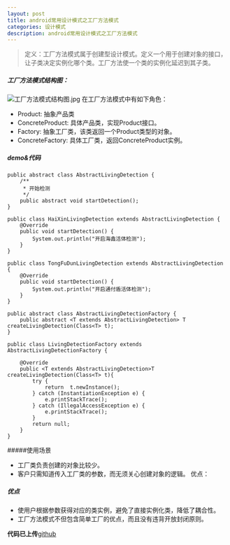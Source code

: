 ```yaml
---
layout: post
title: android常用设计模式之工厂方法模式
categories: 设计模式
description: android常用设计模式之工厂方法模式
---
```


>定义：工厂方法模式属于创建型设计模式。定义一个用于创建对象的接口，让子类决定实例化哪个类。工厂方法使一个类的实例化延迟到其子类。

##### 工厂方法模式结构图：
![工厂方法模式结构图.jpg](http://upload-images.jianshu.io/upload_images/2229793-3adb7a0503cc7a25.jpg?imageMogr2/auto-orient/strip%7CimageView2/2/w/1240)
在工厂方法模式中有如下角色：
- Product: 抽象产品类
- ConcreteProduct: 具体产品类，实现Product接口。
- Factory: 抽象工厂类，该类返回一个Product类型的对象。
- ConcreteFactory: 具体工厂类，返回ConcreteProduct实例。

##### demo&代码

```
public abstract class AbstractLivingDetection {
    /**
     * 开始检测
     */
    public abstract void startDetection();
}
```

```
public class HaiXinLivingDetection extends AbstractLivingDetection {
    @Override
    public void startDetection() {
        System.out.println("开启海鑫活体检测");
    }
}
```

```
public class TongFuDunLivingDetection extends AbstractLivingDetection {
    @Override
    public void startDetection() {
        System.out.println("开启通付盾活体检测");
    }
}
```

```
public abstract class AbstractLivingDetectionFactory {
    public abstract <T extends AbstractLivingDetection> T createLivingDetection(Class<T> t);
}
```

```
public class LivingDetectionFactory extends AbstractLivingDetectionFactory {

    @Override
    public <T extends AbstractLivingDetection>T createLivingDetection(Class<T> t){
        try {
            return  t.newInstance();
        } catch (InstantiationException e) {
            e.printStackTrace();
        } catch (IllegalAccessException e) {
            e.printStackTrace();
        }
        return null;
    }
}
```

#####使用场景

- 工厂类负责创建的对象比较少。
- 客户只需知道传入工厂类的参数，而无须关心创建对象的逻辑。
  优点：

##### 优点
- 使用户根据参数获得对应的类实例，避免了直接实例化类，降低了耦合性。
- 工厂方法模式不但包含简单工厂的优点，而且没有违背开放封闭原则。

**代码已上传**[github](https://github.com/zyl409214686/DesignPatterns)

